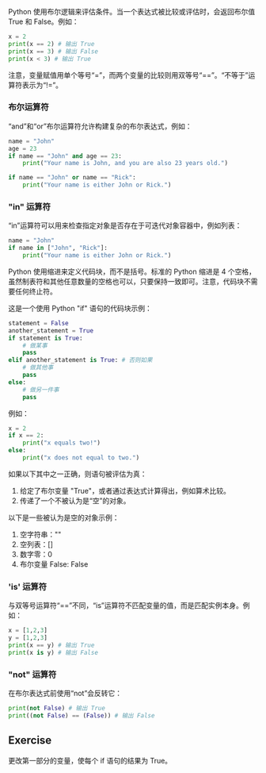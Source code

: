 Python 使用布尔逻辑来评估条件。当一个表达式被比较或评估时，会返回布尔值 True 和 False。例如：

```python
x = 2
print(x == 2) # 输出 True
print(x == 3) # 输出 False
print(x < 3) # 输出 True
```

注意，变量赋值用单个等号“=”，而两个变量的比较则用双等号“==”。“不等于”运算符表示为“!=”。

### 布尔运算符

“and”和“or”布尔运算符允许构建复杂的布尔表达式，例如：

```python
name = "John"
age = 23
if name == "John" and age == 23:
    print("Your name is John, and you are also 23 years old.")

if name == "John" or name == "Rick":
    print("Your name is either John or Rick.")
```

### "in" 运算符

“in”运算符可以用来检查指定对象是否存在于可迭代对象容器中，例如列表：

```python
name = "John"
if name in ["John", "Rick"]:
    print("Your name is either John or Rick.")
```

Python 使用缩进来定义代码块，而不是括号。标准的 Python 缩进是 4 个空格，虽然制表符和其他任意数量的空格也可以，只要保持一致即可。注意，代码块不需要任何终止符。

这是一个使用 Python "if" 语句的代码块示例：

```python
statement = False
another_statement = True
if statement is True:
    # 做某事
    pass
elif another_statement is True: # 否则如果
    # 做其他事
    pass
else:
    # 做另一件事
    pass
```

例如：

```python
x = 2
if x == 2:
    print("x equals two!")
else:
    print("x does not equal to two.")
```

如果以下其中之一正确，则语句被评估为真：
1. 给定了布尔变量 "True"，或者通过表达式计算得出，例如算术比较。
2. 传递了一个不被认为是“空”的对象。

以下是一些被认为是空的对象示例：
1. 空字符串：""
2. 空列表：[]
3. 数字零：0
4. 布尔变量 False: False

### 'is' 运算符

与双等号运算符“==”不同，“is”运算符不匹配变量的值，而是匹配实例本身。例如：

```python
x = [1,2,3]
y = [1,2,3]
print(x == y) # 输出 True
print(x is y) # 输出 False
```

### "not" 运算符

在布尔表达式前使用“not”会反转它：

```python
print(not False) # 输出 True
print((not False) == (False)) # 输出 False
```

Exercise
--------

更改第一部分的变量，使每个 if 语句的结果为 True。